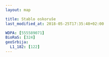```yaml
---
layout: map

title: Stablo oskoruše
last_modified_at: 2018-05-25T17:35:48+02:00

WDPA: [555589071]
BioRaS: [324]
geoSrbija:
  L1_182: [122]
---
```

